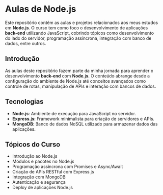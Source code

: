 # Aulas de Node.js

Este repositório contém as aulas e projetos relacionados aos meus estudos em **Node.js**. O curso tem como foco o desenvolvimento de aplicações **back-end** utilizando JavaScript, cobrindo tópicos como desenvolvimento do lado do servidor, programação assíncrona, integração com banco de dados, entre outros.

## Introdução
As aulas deste repositório fazem parte da minha jornada para aprender o desenvolvimento **back-end** com **Node.js**. O conteúdo abrange desde a configuração do ambiente de Node.js até conceitos avançados como controle de rotas, manipulação de APIs e interação com bancos de dados.

## Tecnologias
- **Node.js**: Ambiente de execução para JavaScript no servidor.
- **Express.js**: Framework minimalista para criação de servidores e APIs.
- **MongoDB**: Banco de dados NoSQL utilizado para armazenar dados das aplicações.

## Tópicos do Curso
- Introdução ao Node.js
- Módulos e pacotes no Node.js
- Programação assíncrona com Promises e Async/Await
- Criação de APIs RESTful com Express.js
- Integração com MongoDB
- Autenticação e segurança
- Deploy de aplicações Node.js

